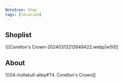 ```yaml
---
NoteIcon: Shop
tags: [location]
---
```


## Shoplist 
![[Corellon's Crown-20240313212649422.webp|w50]]

## About
![[04-trollskull-alley#T4. Corellon's Crown]]